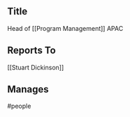 ## Title
Head of [[Program Management]] APAC


## Reports To
[[Stuart Dickinson]]


## Manages





#people 